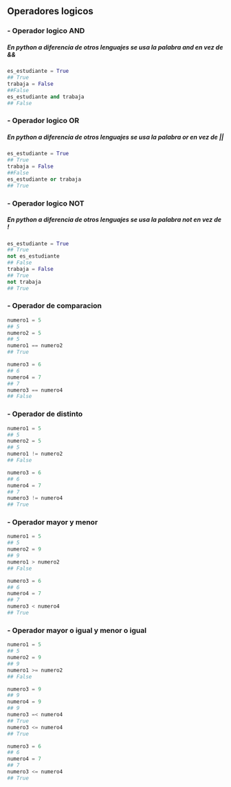 ## Operadores logicos

### - Operador logico AND
##### En python a diferencia de otros lenguajes se usa la palabra **and** en vez de **&&**
```python
es_estudiante = True
## True
trabaja = False
##False
es_estudiante and trabaja
## False
```

### - Operador logico OR
##### En python a diferencia de otros lenguajes se usa la palabra **or** en vez de **||**
```python
es_estudiante = True
## True
trabaja = False
##False
es_estudiante or trabaja
## True
```

### - Operador logico NOT
##### En python a diferencia de otros lenguajes se usa la palabra **not** en vez de **!**
```python
es_estudiante = True
## True
not es_estudiante 
## False
trabaja = False
## True
not trabaja
## True
```

### - Operador de comparacion
```python
numero1 = 5
## 5
numero2 = 5
## 5
numero1 == numero2
## True

numero3 = 6
## 6
numero4 = 7
## 7
numero3 == numero4
## False
```

### - Operador de distinto
```python
numero1 = 5
## 5
numero2 = 5
## 5
numero1 != numero2
## False

numero3 = 6
## 6
numero4 = 7
## 7
numero3 != numero4
## True
```

### - Operador mayor y menor
```python
numero1 = 5
## 5
numero2 = 9
## 9
numero1 > numero2
## False

numero3 = 6
## 6
numero4 = 7
## 7
numero3 < numero4
## True
```

### - Operador mayor o igual y menor o igual
```python
numero1 = 5
## 5
numero2 = 9
## 9
numero1 >= numero2
## False

numero3 = 9
## 9
numero4 = 9
## 9
numero3 =< numero4
## True
numero3 <= numero4
## True

numero3 = 6
## 6
numero4 = 7
## 7
numero3 <= numero4
## True
```